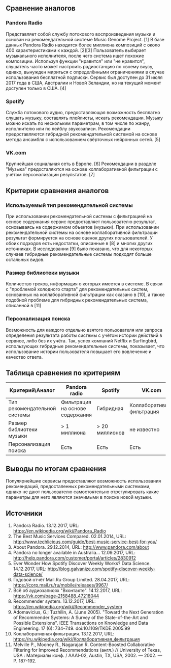## Сравнение аналогов
### Pandora Radio

Представляет собой службу потокового воспроизведения музыки и основан на рекомендательной системе Music Genome Project. [1] В базе данных Pandora Radio находится более миллиона композиций с около 400 характеристиками к каждой. [2][3] Пользователь выбирает музыкального исполнителя, после чего система ищет похожие композиции. Используя функции "нравится" или "не нравится", слушатель часто может настроить радиостанцию по своему вкусу, однако, вынужден мириться с определёнными ограничениями в случае использования бесплатной подписки. Сервис был доступен до 31 июля 2017 года в США, Австралии и Новой Зеландии, но на текущий момент доступен только в США. [4]

### Spotify

Служба потокового аудио, предоставляющая возможность бесплатно слушать музыку, составлять плейлисты, искать рекомендации. Музыку можно искать по нескольким параметрам, в том числе по жанру, исполнителю или по лейблу звукозаписи. Рекомендации предоставляются гибридной рекомендательной системой на основе метода ансамбля с использованием свёрточных нейронных сетей. [5]

### VK.com

Крупнейшая социальная сеть в Европе. [6] Рекомендации в разделе "Музыка" предосталяются на основе коллаборативной фильтрации с учётом персонализации результатов. [7]

## Критерии сравнения аналогов

### Используемый тип рекомендательной системы

При использовании рекомендательной системы с фильтрацией на основе содержания сервис предоставляет пользователю результат, основываясь на содержимом объектов (музыки). При использовании рекомендательной системы на основе коллаборативной фильтрации результат формируется на основе оценок других пользователей. У обоих подходов есть недостатки, описанные в [8] и многих других источниках. В исследовании [9] было показано, что для некоторых случаев гибридные рекомендательные системы подходят больше остальных видов.

### Размер библиотеки музыки

Количество треков, информация о которых имеется в системе. В связи с "проблемой холодного старта" для рекомендательных систем, основанных на коллаборативной фильтрации как сказано в [10], а также подобной проблеме для гибридных рекомендательных система, описанной в [11]

### Персонализация поиска

Возможность для каждого отдельно взятого пользователя или запроса определения результата работы системы с учётом истории действий в сервисе, либо без их учёта. Так, успех компаний Netflix и Surfingbird, использующих гибридные рекомендательные системы, показывает, что использование истории пользователя повышает его вовлечение и качество ответа.

## Таблица сравнения по критериям

Критерий\Аналог              | Pandora radio                   | Spotify        | VK.com                    
---------------------------- | ------------------------------- | -------------- | --------------------------
Тип рекомендательной системы | Фильтрация на основе содержания | Гибридная      | Коллаборативная фильтрация
Размер библиотеки музыки     | > 1 миллиона                    | > 20 миллионов | не известно
Персонализация поиска        | Есть                            | Есть           | Есть

## Выводы по итогам сравнения

Популярнейшие сервисы предоставляют возможность использования рекомендаций, предосталенных рекомендательными системами, однако не дают пользователю самостоятельно отрегулировать какие параметры для него являются значимыми в поиске новой музыки.

## Источники

1. Pandora Radio. 13.12.2017, URL: https://en.wikipedia.org/wiki/Pandora_Radio
2. The Best Music Services Compared. 02.01.2014, URL: http://www.techlicious.com/guide/best-music-service-best-for-you/
3. About Pandora. 29.12.2014, URL: http://www.pandora.com/about
4. Pandora no longer available in Australia... 12.09.2017, URL: http://help.pandora.com/customer/portal/articles/2830912
5. Ever Wonder How Spotify Discover Weekly Works? Data Science. 14.12.2017, URL: http://blog.galvanize.com/spotify-discover-weekly-data-science/
6. Годовой отчёт Mail.Ru Group Limited. 28.04.2017, URL: https://corp.mail.ru/ru/mobile/releases/9967/
7. Всё об аудиозаписях "Вконтакте". 14.12.2017, URL: https://vk.com/page-2158488_47218044
8. Recommender system. 13.12.2017, URL: https://en.wikipedia.org/wiki/Recommender_system
9. Adomavicius, G.; Tuzhilin, A. (June 2005). "Toward the Next Generation of Recommender Systems: A Survey of the State-of-the-Art and Possible Extensions". IEEE Transactions on Knowledge and Data Engineering. 17 (6): 734–749. doi:10.1109/TKDE.2005.99
10. Коллаборативная фильтрация. 13.12.2017, URL: https://ru.wikipedia.org/wiki/Коллаборативная_фильтрация
11. Melville P., Mooney R., Nagarajan R. Content-Boosted Collaborative Filtering for Improved Recommendations (англ.) // University of Texas, USA : Материалы конф. / AAAI-02, Austin, TX, USA, 2002. — 2002. — P. 187-192.
